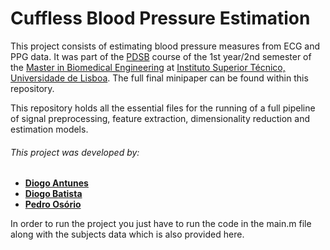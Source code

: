 # Cuffless Blood Pressure Estimation

This project consists of estimating blood pressure measures from ECG and PPG data. It was part of the [PDSB](https://fenix.tecnico.ulisboa.pt/cursos/mebiom/disciplina-curricular/1529008500343) course of the 1st year/2nd semester of the [Master in Biomedical Engineering](https://fenix.tecnico.ulisboa.pt/cursos/mebiom) at [Instituto Superior Técnico, Universidade de Lisboa](https://tecnico.ulisboa.pt/en/). The full final minipaper can be found within this repository.

This repository holds all the essential files for the running of a full pipeline of signal preprocessing, feature extraction, dimensionality reduction and estimation models.

###### This project was developed by: 
 - **[Diogo Antunes]**
 - **[Diogo Batista]**
 - **[Pedro Osório]**

In order to run the project you just have to run the code in the main.m file along with the subjects data which is also provided here.

[//]: # (These are reference links used in the body of this note and get stripped out when the markdown processor does its job. There is no need to format nicely because it shouldn't be seen.)

   [Diogo Antunes]: <https://github.com/>
   [Diogo Batista]: <https://github.com/>
   [Pedro Osório]: <https://github.com/pedr0sorio>  
